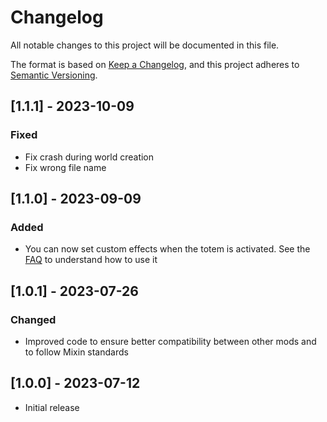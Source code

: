 # Changelog

All notable changes to this project will be documented in this file.

The format is based on [Keep a Changelog](https://keepachangelog.com/en/1.0.0/),
and this project adheres to [Semantic Versioning](https://semver.org/spec/v2.0.0.html).

## [1.1.1] - 2023-10-09

### Fixed

- Fix crash during world creation
- Fix wrong file name

## [1.1.0] - 2023-09-09

### Added

 - You can now set custom effects when the totem is activated. See the [FAQ](https://github.com/CERBON-MODS/CERBONs-Better-Totem-of-Undying-FABRIC/blob/master/FAQ.md) to understand how to use it

## [1.0.1] - 2023-07-26

### Changed

- Improved code to ensure better compatibility between other mods and to follow Mixin standards

## [1.0.0] - 2023-07-12

- Initial release
